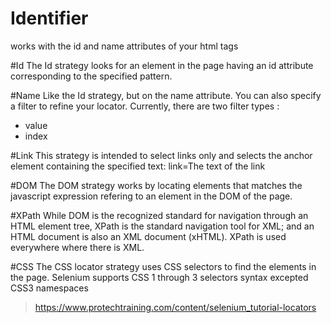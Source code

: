 # Identifier
works with the id and name attributes of your html tags

#Id
The Id strategy looks for an element in the page having an id attribute corresponding to the specified pattern. 

#Name
Like the Id strategy, but on the name attribute. You can also specify a filter to refine your locator. Currently, there are two filter types :
* value
* index

#Link
This strategy is intended to select links only and selects the anchor element containing the specified text: link=The text of the link

#DOM
The DOM strategy works by locating elements that matches the javascript expression refering to an element in the DOM of the page.

#XPath
While DOM is the recognized standard for navigation through an HTML element tree, XPath is the standard navigation tool for XML; and an HTML document is also an XML document (xHTML). XPath is used everywhere where there is XML.

#CSS
The CSS locator strategy uses CSS selectors to find the elements in the page. Selenium supports CSS 1 through 3 selectors syntax excepted CSS3 namespaces

> https://www.protechtraining.com/content/selenium_tutorial-locators
